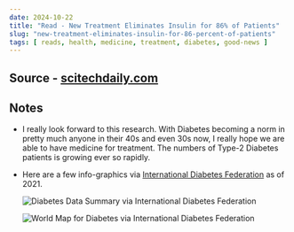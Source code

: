 ```yaml
---
date: 2024-10-22
title: "Read - New Treatment Eliminates Insulin for 86% of Patients"
slug: "new-treatment-eliminates-insulin-for-86-percent-of-patients"
tags: [ reads, health, medicine, treatment, diabetes, good-news ]
---
```




## Source - [scitechdaily.com][1]

## Notes
* I really look forward to this research. With Diabetes becoming a norm in pretty much anyone in their 40s and even 30s now, I really hope we are able to have medicine for treatment. The numbers of Type-2 Diabetes patients is growing ever so rapidly.
* Here are a few info-graphics via [International Diabetes Federation][2] as of 2021.

  ![Diabetes Data Summary via International Diabetes Federation][3]

  ![World Map for Diabetes via International Diabetes Federation][4]



  [1]: https://www.scitechdaily.com/diabetes-breakthrough-new-treatment-eliminates-insulin-for-86-percent-of-patients/
  [2]: https://idf.org/about-diabetes/diabetes-facts-figures/
  [3]: /reads/2024/10/images/idf-diabetes-infographic1.png
  [4]: /reads/2024/10/images/idf-diabetes-infographic2.webp
